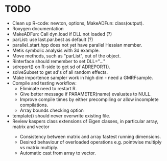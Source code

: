 TODO
====
- Clean up R-code: newton, options, MakeADFun: class(output).
- Roxygen documentation
- MakeADFun: Call dyn.load if DLL not loaded (?)
- parList: use last.par.best as default (?)
- parallel_start.hpp does not yet have parallel Hessian member.
- Metis symbolic analysis with 3d example.
- Move methods, such as "parList", out of the object.
- Rinterface should remember to set DLL="..."
- sdreport() on R-side to get sd of ADREPORT().
- solveSubset to get sd's of all random effects.
- Make importence sampler work in high dim - need a GMRFsample.
- Compile and testing workflow:
  - Eliminate need to restart R.
  - Give better message if PARAMETER(name) evaluates to NULL.
  - Improve compile times by either precompiling or allow incomplete compilations.
  - Array bounds checking option
- template() should never overwrite existing file.
- Review kaspers class extensions of Eigen classes, in particular array<Type>, matrix<Type> and vector<Type>
  - Consistency between matrix and array fastest running dimensions.
  - Desired behaviour of overloaded operations e.g. pointwise multiply vs matrix multiply.
  - Automatic cast from array to vector.

